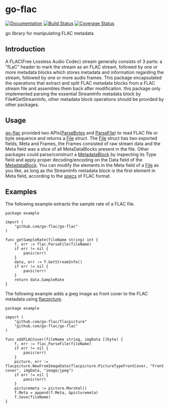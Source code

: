 # go-flac

[![Documentation](https://godoc.org/github.com/go-flac/go-flac?status.svg)](https://godoc.org/github.com/go-flac/go-flac)
[![Build Status](https://travis-ci.org/go-flac/go-flac.svg?branch=master)](https://travis-ci.org/go-flac/go-flac)
[![Coverage Status](https://coveralls.io/repos/github/go-flac/go-flac/badge.svg?branch=master)](https://coveralls.io/github/go-flac/go-flac?branch=master)

go library for manipulating FLAC metadata

## Introduction

A FLAC(Free Lossless Audio Codec) stream generally consists of 3 parts: a "fLaC" header to mark the stream as an FLAC stream, followed by one or more metadata blocks which stores metadata and information regarding the stream, followed by one or more audio frames. This package encapsulated the operations that extract and split FLAC metadata blocks from a FLAC stream file and assembles them back after modification. this package only implemented parsing the essential StreamInfo metadata block by File#GetStreamInfo, other metadata block operations should be provided by other packages.

## Usage

[go-flac](https://github.com/go-flac/flacpicture) provided two APIs([ParseBytes](https://godoc.org/github.com/go-flac/go-flac#ParseBytes) and [ParseFile](https://godoc.org/github.com/go-flac/go-flac#ParseFile)) to read FLAC file or byte sequence and returns a [File](https://godoc.org/github.com/go-flac/go-flac#ParseFile) struct. The [File](https://godoc.org/github.com/go-flac/go-flac#ParseFile) struct has two exported fields, Meta and Frames, the Frames consisted of raw stream data and the Meta field was a slice of all MetaDataBlocks present in the file. Other packages could parse/construct a [MetadataBlock](https://godoc.org/github.com/go-flac/go-flac#MetaDataBlock) by inspecting its Type field and apply proper decoding/encoding on the Data field of the [MetadataBlock](https://godoc.org/github.com/go-flac/go-flac#MetaDataBlock). You can modify the elements in the Meta field of a [File](https://godoc.org/github.com/go-flac/go-flac#ParseFile) as you like, as long as the StreamInfo metadata block is the first element in Meta field, according to the [specs](https://xiph.org/flac/format.html) of FLAC format.

## Examples
The following example extracts the sample rate of a FLAC file.

```golang
package example

import (
    "github.com/go-flac/go-flac"
)

func getSampleRate(fileName string) int {
	f, err := flac.ParseFile(fileName)
	if err != nil {
		panic(err)
	}
	data, err := f.GetStreamInfo()
	if err != nil {
		panic(err)
	}
	return data.SampleRate
}
```

The following example adds a jpeg image as front cover to the FLAC metadata using [flacpicture](https://github.com/go-flac/flacpicture). 

```golang
package example

import (
    "github.com/go-flac/flacpicture"
    "github.com/go-flac/go-flac"
)

func addFLACCover(fileName string, imgData []byte) {
	f, err := flac.ParseFile(fileName)
	if err != nil {
		panic(err)
	}
	picture, err := flacpicture.NewFromImageData(flacpicture.PictureTypeFrontCover, "Front cover", imgData, "image/jpeg")
	if err != nil {
		panic(err)
	}
	picturemeta := picture.Marshal()
	f.Meta = append(f.Meta, &picturemeta)
	f.Save(fileName)
}
```
